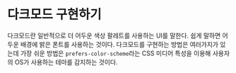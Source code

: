 # 다크모드 구현하기

다크모드란 일반적으로 더 어두운 색상 팔레트를 사용하는 UI를 말한다. 쉽게 말하면 어두운 배경에 밝은 폰트를 사용하는 것이다. 다크모드를 구현하는 방법은 여러가지가 있는데 가장 쉬운 방법은 `prefers-color-scheme`라는 CSS 미디어 특성을 이용해 사용자의 OS가 사용하는 테마를 감지하는 것이다.
